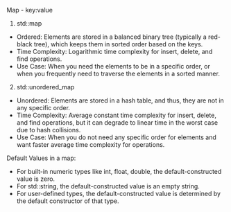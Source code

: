 Map - key:value

1. std::map
 - Ordered: Elements are stored in a balanced binary tree (typically a red-black tree), which keeps them in sorted order based on the keys.
 - Time Complexity: Logarithmic time complexity for insert, delete, and find operations.
 - Use Case: When you need the elements to be in a specific order, or when you frequently need to traverse the elements in a sorted manner.
 
2. std::unordered_map
 - Unordered: Elements are stored in a hash table, and thus, they are not in any specific order.
 - Time Complexity: Average constant time complexity for insert, delete, and find operations, but it can degrade to linear time in  the worst case due to hash collisions.
 - Use Case: When you do not need any specific order for elements and want faster average time complexity for operations.
 
 
Default Values in a map:

 - For built-in numeric types like int, float, double, the default-constructed value is zero.
 - For std::string, the default-constructed value is an empty string.
 - For user-defined types, the default-constructed value is determined by the default constructor of that type.